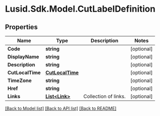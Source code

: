 
# Lusid.Sdk.Model.CutLabelDefinition

## Properties

Name | Type | Description | Notes
------------ | ------------- | ------------- | -------------
**Code** | **string** |  | [optional] 
**DisplayName** | **string** |  | [optional] 
**Description** | **string** |  | [optional] 
**CutLocalTime** | [**CutLocalTime**](CutLocalTime.md) |  | [optional] 
**TimeZone** | **string** |  | [optional] 
**Href** | **string** |  | [optional] 
**Links** | [**List&lt;Link&gt;**](Link.md) | Collection of links. | [optional] 

[[Back to Model list]](../README.md#documentation-for-models)
[[Back to API list]](../README.md#documentation-for-api-endpoints)
[[Back to README]](../README.md)

